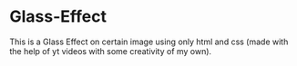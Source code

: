 # Glass-Effect
This is a Glass Effect on certain image using only html and css (made with the help of yt videos with some creativity of my own).
